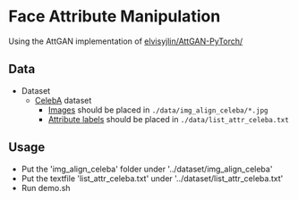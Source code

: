 # Face Attribute Manipulation

Using the AttGAN implementation of [elvisyjlin/AttGAN-PyTorch/](https://github.com/elvisyjlin/AttGAN-PyTorch/)


## Data
* Dataset
  * [CelebA](http://mmlab.ie.cuhk.edu.hk/projects/CelebA.html) dataset
    * [Images](https://www.dropbox.com/sh/8oqt9vytwxb3s4r/AADSNUu0bseoCKuxuI5ZeTl1a/Img?dl=0&preview=img_align_celeba.zip) should be placed in `./data/img_align_celeba/*.jpg`
    * [Attribute labels](https://www.dropbox.com/sh/8oqt9vytwxb3s4r/AAA8YmAHNNU6BEfWMPMfM6r9a/Anno?dl=0&preview=list_attr_celeba.txt) should be placed in `./data/list_attr_celeba.txt`

## Usage
* Put the 'img_align_celeba' folder under '../dataset/img_align_celeba'
* Put the textfile 'list_attr_celeba.txt' under '../dataset/list_attr_celeba.txt'
* Run demo.sh
